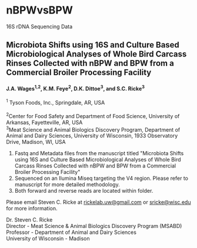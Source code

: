 # nBPWvsBPW
16S rDNA Sequencing Data

## Microbiota Shifts using 16S and Culture Based Microbiological Analyses of Whole Bird Carcass Rinses Collected with nBPW and BPW from a Commercial Broiler Processing Facility 

#### J.A. Wages<sup>1,2</sup>, K.M. Feye<sup>2</sup>, D.K. Dittoe<sup>3</sup>, and S.C. Ricke<sup>3</sup>
<sup>1</sup> Tyson Foods, Inc., Springdale, AR, USA<br/>  
<sup>2</sup>Center for Food Safety and Department of Food Science, University of Arkansas, Fayetteville, AR, USA <br/> 
<sup>3</sup>Meat Science and Animal Biologics Discovery Program, Department of Animal and Dairy Sciences, University of Wisconsin, 1933 Observatory Drive, Madison, WI, USA<br/> 

1. Fastq and Metadata files from the manuscript titled "Microbiota Shifts using 16S and Culture Based Microbiological Analyses of Whole Bird Carcass Rinses Collected with nBPW and BPW from a Commercial Broiler Processing Facility" <br/>
2. Sequenced on an Ilumina Miseq targeting the V4 region. Please refer to manuscript for more detailed methodology. <br/>
3. Both forward and reverse reads are located within folder. <br/>

Please email Steven C. Ricke at rickelab.uw@gmail.com or sricke@wisc.edu for more information.

Dr. Steven C. Ricke <br/>
Director - Meat Science & Animal Biologics Discovery Program (MSABD) <br/>
Professor - Department of Animal and Dairy Sciences <br/>
University of Wisconsin - Madison <br/>
